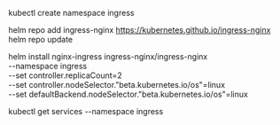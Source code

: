 kubectl create namespace ingress

helm repo add ingress-nginx https://kubernetes.github.io/ingress-nginx               
helm repo update                            

helm install nginx-ingress ingress-nginx/ingress-nginx \
    --namespace ingress \
    --set controller.replicaCount=2 \
    --set controller.nodeSelector."beta\.kubernetes\.io/os"=linux \
    --set defaultBackend.nodeSelector."beta\.kubernetes\.io/os"=linux                            

kubectl get services --namespace ingress                 
